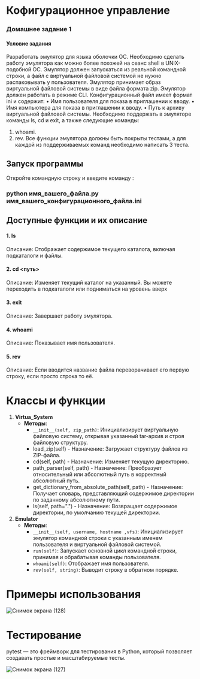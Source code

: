 # Кофигурационное управление
### Домашнее задание 1

#### Условие задания
Разработать эмулятор для языка оболочки ОС. Необходимо сделать работу
эмулятора как можно более похожей на сеанс shell в UNIX-подобной ОС.
Эмулятор должен запускаться из реальной командной строки, а файл с
виртуальной файловой системой не нужно распаковывать у пользователя.
Эмулятор принимает образ виртуальной файловой системы в виде файла формата
zip. Эмулятор должен работать в режиме CLI.
Конфигурационный файл имеет формат ini и содержит:
• Имя пользователя для показа в приглашении к вводу.
• Имя компьютера для показа в приглашении к вводу.
• Путь к архиву виртуальной файловой системы.
Необходимо поддержать в эмуляторе команды ls, cd и exit, а также
следующие команды:
1. whoami.
2. rev.
Все функции эмулятора должны быть покрыты тестами, а для каждой из
поддерживаемых команд необходимо написать 3 теста.


## Запуск программы
Откройте командную строку и введите команду : 
### python имя_вашего_файла.py имя_вашего_конфигурационного_файла.ini

## Доступные функции и их описание
#### 1. ls

Описание: Отображает содержимое текущего каталога, включая подкаталоги и файлы.

#### 2. cd <путь>

Описание: Изменяет текущий каталог на указанный. Вы можете переходить в подкаталоги или подниматься на уровень вверх

#### 3. exit

Описание: Завершает работу эмулятора.

#### 4. whoami
   
Описание: Показывает имя пользователя.

#### 5. rev 

Описание: Если вводится название файла переворачивает его первую строку, если просто строка то её.

# Классы и функции 

1. **Virtua_System**
   - **Методы**:
     - `__init__(self, zip_path)`: Инициализирует виртуальную файловую систему, открывая указанный tar-архив и строя файловую структуру.
     - load_zip(self) - Назначение: Загружает структуру файлов из ZIP-файла.
     - cd(self, path) - Назначение: Изменяет текущую директорию.
     - path_parser(self, path) - Назначение: Преобразует относительный или абсолютный путь в корректный абсолютный путь.
     - get_dictionary_from_absolute_path(self, path) - Назначение: Получает словарь, представляющий содержимое директории по заданному абсолютному пути.
     - ls(self, path=".") - Назначение: Возвращает содержимое директории, по умолчанию текущей директории.
2. **Emulator**
   - **Методы**:
     - `__init__(self, username, hostname ,vfs)`: Инициализирует эмулятор командной строки с указанным именем пользователя и виртуальной файловой системой.
     - `run(self)`: Запускает основной цикл командной строки, принимая и обрабатывая команды пользователя.
     - `whoami(self)`: Отображает имя пользователя.
     - `rev(self, string)`: Выводит строку в обратном порядке.


# Примеры использования

![Снимок экрана (128)](https://github.com/user-attachments/assets/bf3b5100-038c-4766-9dd7-139e0b01dc0a)

# Тестирование
pytest — это фреймворк для тестирования в Python, который позволяет создавать простые и масштабируемые тесты.

![Снимок экрана (127)](https://github.com/user-attachments/assets/d5c35e12-b7b9-4deb-9d15-47c020191efd)
